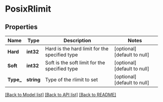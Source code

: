 # PosixRlimit

## Properties
Name | Type | Description | Notes
------------ | ------------- | ------------- | -------------
**Hard** | **int32** | Hard is the hard limit for the specified type | [optional] [default to null]
**Soft** | **int32** | Soft is the soft limit for the specified type | [optional] [default to null]
**Type_** | **string** | Type of the rlimit to set | [optional] [default to null]

[[Back to Model list]](../README.md#documentation-for-models) [[Back to API list]](../README.md#documentation-for-api-endpoints) [[Back to README]](../README.md)

